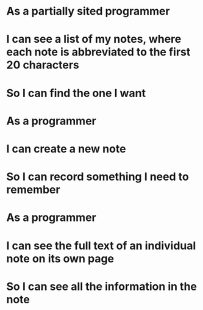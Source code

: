 
# As a partially sited programmer
# I can see a list of my notes, where each note is abbreviated to the first 20 characters
# So I can find the one I want

# As a programmer
# I can create a new note
# So I can record something I need to remember

# As a programmer
# I can see the full text of an individual note on its own page
# So I can see all the information in the note
